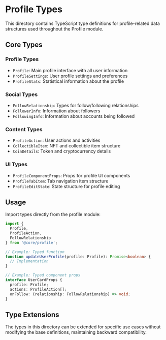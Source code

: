 # Profile Types

This directory contains TypeScript type definitions for profile-related data structures used throughout the Profile module.

## Core Types

### Profile Types
- `Profile`: Main profile interface with all user information
- `ProfileSettings`: User profile settings and preferences
- `ProfileStats`: Statistical information about the profile

### Social Types
- `FollowRelationship`: Types for follow/following relationships
- `FollowerInfo`: Information about followers
- `FollowingInfo`: Information about accounts being followed

### Content Types
- `ProfileAction`: User actions and activities
- `CollectibleItem`: NFT and collectible item structure
- `CoinDetails`: Token and cryptocurrency details

### UI Types
- `ProfileComponentProps`: Props for profile UI components
- `ProfileTabItem`: Tab navigation item structure
- `ProfileEditState`: State structure for profile editing

## Usage

Import types directly from the profile module:

```typescript
import { 
  Profile, 
  ProfileAction, 
  FollowRelationship 
} from '@core/profile';

// Example: Typed function
function updateUserProfile(profile: Profile): Promise<boolean> {
  // Implementation
}

// Example: Typed component props
interface UserCardProps {
  profile: Profile;
  actions: ProfileAction[];
  onFollow: (relationship: FollowRelationship) => void;
}
```

## Type Extensions

The types in this directory can be extended for specific use cases without modifying the base definitions, maintaining backward compatibility. 